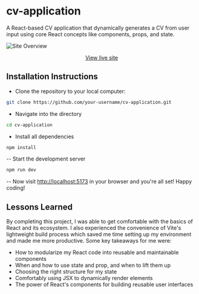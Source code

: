 # cv-application

A React-based CV application that dynamically generates a CV from user input using core React concepts like components, props, and state.

![Site Overview](https://github.com/user-attachments/assets/0723057e-ad1b-446a-9e56-e6623d59122b)

<p align="center">
   <a href="https://app.netlify.com/projects/tiny-pastelito-0c6da8/overview">
    View live site
  </a>
</p>

## Installation Instructions
- Clone the repository to your local computer:

```bash
git clone https://github.com/your-username/cv-application.git
```
- Navigate into the directory

```bash
cd cv-application
```

- Install all dependencies

```bash
npm install
```

-- Start the development server

```bash
npm run dev
```

-- Now visit [http://localhost:5173](http://localhost:5173) in your browser and you're all set! Happy coding!

## Lessons Learned
By completing this project, I was able to get comfortable with the basics of React and its ecosystem. I also experienced the convenience of Vite's lightweight build process which saved me time setting up my environment and made me more productive. Some key takeaways for me were:

- How to modularize my React code into reusable and maintainable components
- When and how to use state and prop, and when to lift them up
- Choosing the right structure for my state
- Comfortably using JSX to dynamically render elements
- The power of React's components for building reusable user interfaces
